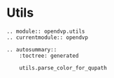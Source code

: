 # Utils

```{eval-rst}
.. module:: opendvp.utils
.. currentmodule:: opendvp

.. autosummary::
    :toctree: generated
    
    utils.parse_color_for_qupath
```